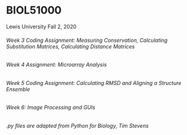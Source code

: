 # BIOL51000
Lewis University Fall 2, 2020
###### Week 3 Coding Assignment: Measuring Conservation, Calculating Substitution Matrices, Calculating Distance Matrices
###### Week 4 Assignment: Microarray Analysis
###### Week 5 Coding Assignment: Calculating RMSD and Aligning a Structure Ensemble
###### Week 6: Image Processing and GUIs




###### .py files are adapted from Python for Biology, Tim Stevens
